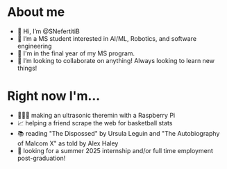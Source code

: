 # About me
- 👋 Hi, I’m @SNefertitiB
- 👀 I’m a MS student interested in AI/ML, Robotics, and software engineering
- 🌱 I'm in the final year of my MS program.
- 💞️ I’m looking to collaborate on anything! Always looking to learn new things!

# Right now I'm...
 - 👩🏾‍💻 making an ultrasonic theremin with a Raspberry Pi
 - 📈 helping a friend scrape the web for basketball stats
 - 📚 reading "The Dispossed" by Ursula Leguin and "The Autobiography of Malcom X" as told by Alex Haley
 - 🔎 looking for a summer 2025 internship and/or full time employment post-graduation!
<!---
- 📫 How to reach me ...
--->
<!---
SNefertitiB/SNefertitiB is a ✨ special ✨ repository because its `README.md` (this file) appears on your GitHub profile.
You can click the Preview link to take a look at your changes.
--->
